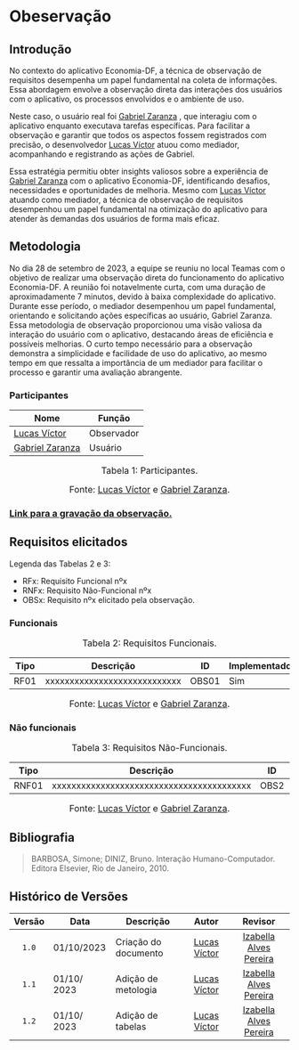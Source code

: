 # Obeservação
## Introdução

No contexto do aplicativo Economia-DF, a técnica de observação de requisitos desempenha um papel fundamental na coleta de informações. Essa abordagem envolve a observação direta das interações dos usuários com o aplicativo, os processos envolvidos e o ambiente de uso.

Neste caso, o usuário real foi [Gabriel Zaranza](#) , que interagiu com o aplicativo enquanto executava tarefas específicas. Para facilitar a observação e garantir que todos os aspectos fossem registrados com precisão, o desenvolvedor [Lucas Víctor](#) atuou como mediador, acompanhando e registrando as ações de Gabriel.

Essa estratégia permitiu obter insights valiosos sobre a experiência de [Gabriel Zaranza](#) com o aplicativo Economia-DF, identificando desafios, necessidades e oportunidades de melhoria. Mesmo com [Lucas Víctor](#) atuando como mediador, a técnica de observação de requisitos desempenhou um papel fundamental na otimização do aplicativo para atender às demandas dos usuários de forma mais eficaz.



## Metodologia

No dia 28 de setembro de 2023, a equipe se reuniu no local Teamas com o objetivo de realizar uma observação direta do funcionamento do aplicativo Economia-DF. A reunião foi notavelmente curta, com uma duração de aproximadamente 7 minutos, devido à baixa complexidade do aplicativo. Durante esse período, o mediador desempenhou um papel fundamental, orientando e solicitando ações específicas ao usuário, Gabriel Zaranza. Essa metodologia de observação proporcionou uma visão valiosa da interação do usuário com o aplicativo, destacando áreas de eficiência e possíveis melhorias. O curto tempo necessário para a observação demonstra a simplicidade e facilidade de uso do aplicativo, ao mesmo tempo em que ressalta a importância de um mediador para facilitar o processo e garantir uma avaliação abrangente.

### Participantes
<center>

| Nome                                             | Função                   |
| ------------------------------------------------ | ------------------------ |
| [Lucas Víctor](#)  | Observador               |
| [Gabriel Zaranza](#) | Usuário |

</center>

<font size="3"><p style="text-align: center">Tabela 1: Participantes.</p></font>


<font size="3"><p style="text-align: center">Fonte: [Lucas Víctor](#) e [Gabriel Zaranza](#).</p></font>

### [Link para a gravação da observação.](#)

## Requisitos elicitados

Legenda das Tabelas 2 e 3:

- RFx: Requisito Funcional nºx
- RNFx: Requisito Não-Funcional nºx
- OBSx: Requisito nºx elicitado pela observação.

### Funcionais

<font size="3"><p style="text-align: center">Tabela 2: Requisitos Funcionais.</p></font>

<center>

| Tipo | Descrição                                                                                                             | <a id="anchor_OBS" style="visibility: hidden;"></a> ID | Implementado |
| ---- | --------------------------------------------------------------------------------------------------------------------- | ------------------------------------------------------ | ------------ |
| RF01 | xxxxxxxxxxxxxxxxxxxxxxxxxxxx                                                                          | OBS01                                                  | Sim          |

</center>

<font size="3"><p style="text-align: center">Fonte: [Lucas Víctor](#) e [Gabriel Zaranza](#).</p></font>

### Não funcionais

<font size="3"><p style="text-align: center">Tabela 3: Requisitos Não-Funcionais.</p></font>

<center>

| Tipo  | Descrição                                                                                                                                                                       | <a id="anchor_OBSNF" style="visibility: hidden;"></a>ID | Implementado |
| ----- | ------------------------------------------------------------------------------------------------------------------------------------------------------------------------------- | ------------------------------------------------------- | ------------ |
| RNF01 | xxxxxxxxxxxxxxxxxxxxxxxxxxxxxxxxxxxxxxxxx                                                                 | OBS2                                                   | Sim          |

</center>

<font size="3"><p style="text-align: center">Fonte: [Lucas Víctor](#) e [Gabriel Zaranza](#).</p></font>

## Bibliografia
> BARBOSA, Simone; DINIZ, Bruno. Interação Humano-Computador. Editora Elsevier, Rio de Janeiro, 2010.


## Histórico de Versões
| Versão | Data       | Descrição            | Autor                                                      | Revisor                                     |
| :----: | ---------- | -------------------- | :--------------------------------------------------------: | :-----------------------------------------: |
| `1.0`  | 01/10/2023 | Criação do documento |[Lucas Víctor](#)  | [Izabella Alves Pereira](https://github.com/izabellaalves)|
| `1.1`  | 01/10/ 2023 | Adição de metologia |[Lucas Víctor](#)  | [Izabella Alves Pereira](https://github.com/izabellaalves)|
| `1.2`  | 01/10/ 2023 | Adição de tabelas |[Lucas Víctor](#)  | [Izabella Alves Pereira](https://github.com/izabellaalves)|
